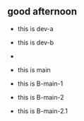 ## good afternoon

- this is dev-a

- this is dev-b

-
- this is main

- this is B-main-1

- this is B-main-2

- this is B-main-2.1
